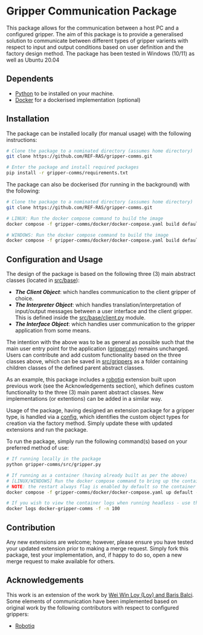 # Gripper Communication Package
This package allows for the communication between a host PC and a configured gripper. The aim of this package is to provide a generalised solution to communicate between different types of gripper varients with respect to input and output conditions based on user definition and the factory design method. The package has been tested in Windows (10/11) as well as Ubuntu 20.04

## Dependents
- [Python](https://www.python.org/downloads/) to be installed on your machine.
- [Docker](https://docs.docker.com/engine/install/) for a dockerised implementation (optional)

## Installation
The package can be installed locally (for manual usage) with the following instructions:
```bash
# Clone the package to a nominated directory (assumes home directory)
git clone https://github.com/REF-RAS/gripper-comms.git  

# Enter the package and install required packages
pip install -r gripper-comms/requirements.txt
```

The package can also be dockerised (for running in the background) with the following:
```bash
# Clone the package to a nominated directory (assumes home directory)
git clone https://github.com/REF-RAS/gripper-comms.git  

# LINUX: Run the docker compose command to build the image  
docker compose -f gripper-comms/docker/docker-compose.yaml build default 

# WINDOWS: Run the docker compose command to build the image  
docker compose -f gripper-comms/docker/docker-compose.yaml build default-windows
```

## Configuration and Usage
The design of the package is based on the following three (3) main abstract classes (located in [src/base](./src/base/)):
- ***The Client Object***: which handles communication to the client gripper of choice.  
- ***The Interpreter Object***: which handles translation/interpretation of input/output messages between a user interface and the client gripper. This is defined inside the [src/base/client.py](./src/base/client.py) module.
- ***The Interface Object***: which handles user communication to the gripper application from some means.

The intention with the above was to be as general as possible such that the main user entry point for the application ([gripper.py](./src/gripper.py)) remains unchanged. Users can contribute and add custom functionality based on the three classes above, which can be saved in [src/grippers](./src/grippers/) as a folder containing children classes of the defined parent abstract classes. 

As an example, this package includes a [robotiq](./src/grippers/robotiq/) extension built upon previous work (see the Acknowledgements section), which defines custom functionality to the three (3) main parent abstract classes. New implementations (or extentions) can be added in a similar way. 

Usage of the package, having designed an extension package for a gripper type, is handled via a [config](./config/gripper.yaml), which identifies the custom object types for creation via the factory method. Simply update these with updated extensions and run the package.

To run the package, simply run the following command(s) based on your preferred method of use: 
```bash
# If running locally in the package
python gripper-comms/src/gripper.py

# If running as a container (having already built as per the above)
# [LINUX/WINDOWS] Run the docker compose command to bring up the container (to run in the background)
# NOTE: the restart always flag is enabled by default so the container will start up on boot
docker compose -f gripper-comms/docker/docker-compose.yaml up default --detach

# If you wish to view the container logs when running headless - use the below command
docker logs docker-gripper-comms -f -n 100
```

## Contribution
Any new extensions are welcome; however, please ensure you have tested your updated extension prior to making a merge request. Simply fork this package, test your implementation, and, if happy to do so, open a new merge request to make available for others.

## Acknowledgements
This work is an extension of the work by [Wei Win Loy (Loy) and Baris Balci](https://github.com/DERT-research/RoboticArm-Software-EndEffectors/tree/main). Some elements of communication have been implemented based on original work by the following contributors with respect to configured grippers:
- [Robotiq](https://github.com/ros-industrial-attic/robotiq/tree/kinetic-devel/robotiq_2f_gripper_control)
